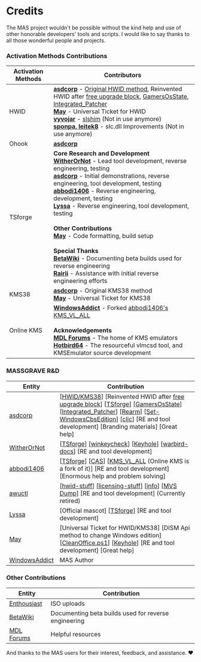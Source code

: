 # Credits

The MAS project wouldn't be possible without the kind help and use of other honorable developers' tools and scripts. I would like to say thanks to all those wonderful people and projects.

### Activation Methods Contributions

| Activation Methods | Contributors                                                                                                                                                                                                                                                                                                                                                                                                                                                                                                                                                                                                                                                                                                                                                                                                                                                                                                                                                                |
|--------------------|-----------------------------------------------------------------------------------------------------------------------------------------------------------------------------------------------------------------------------------------------------------------------------------------------------------------------------------------------------------------------------------------------------------------------------------------------------------------------------------------------------------------------------------------------------------------------------------------------------------------------------------------------------------------------------------------------------------------------------------------------------------------------------------------------------------------------------------------------------------------------------------------------------------------------------------------------------------------------------|
| HWID               | [**asdcorp**](https://github.com/asdcorp) - [Original HWID method](https://nsaneforums.com/topic/316668-microsoft-activation-scripts/page/29/#comment-1497887), Reinvented HWID after [free upgrade block](https://devicepartner.microsoft.com/en-us/communications/comm-windows-ends-installation-path-for-free-windows-7-8-upgrade), [GamersOsState](https://github.com/asdcorp/GamersOsState), [Integrated_Patcher](https://github.com/asdcorp/Integrated_Patcher_3)  <br /> [**May**](https://github.com/ave9858) - Universal Ticket for HWID <br /> [**vyvojar**](https://github.com/vyvojar) - [slshim](https://app.box.com/s/y71tpcamofcg6zv6k7by6gaex6om3q4d) (Not in use anymore) <br /> [**sponpa, leitek8**](https://nsaneforums.com/topic/316668-microsoft-activation-scripts/page/21/?tab=comments#comment-1431257) - slc.dll Improvements (Not in use anymore)                                                                                                |
| Ohook              | [**asdcorp**](https://github.com/asdcorp/ohook)                                                                                                                                                                                                                                                                                                                                                                                                                                                                                                                                                                                                                                                                                                                                                                                                                                                                                                                             |
| TSforge            | **Core Research and Development** <br /> [**WitherOrNot**](https://github.com/WitherOrNot) - Lead tool development, reverse engineering, testing <br /> [**asdcorp**](https://github.com/asdcorp) - Initial demonstrations, reverse engineering, tool development, testing <br /> [**abbodi1406**](https://github.com/abbodi1406) - Reverse engineering, development, testing <br /> [**Lyssa**](https://github.com/thecatontheceiling) - Reverse engineering, tool development, testing <br /> <br /> **Other Contributions** <br /> [**May**](https://github.com/ave9858) - Code formatting, build setup <br /><br /> **Special Thanks** <br /> [**BetaWiki**](https://betawiki.net/) - Documenting beta builds used for reverse engineering <br /> [**Rairii**](https://github.com/Wack0) - Assistance with initial reverse engineering efforts |
| KMS38              | [**asdcorp**](https://github.com/asdcorp) - Original KMS38 method <br />  [**May**](https://github.com/ave9858) - Universal Ticket for KMS38                                                                                                                                                                                                                                                                                                                                                                                                                                                                                                                                                                                                                                                                                                                                                                                                                                |
| Online KMS         | [**WindowsAddict**](https://github.com/WindowsAddict) - Forked [abbodi1406's](https://github.com/abbodi1406) [KMS_VL_ALL](https://github.com/abbodi1406/KMS_VL_ALL_AIO) <br /><br /> **Acknowledgements** <br /> [**MDL Forums**](https://forums.mydigitallife.net/forums/51/) - The home of KMS emulators <br /> [**Hotbird64**](https://forums.mydigitallife.net/threads/50234/) - The resourceful vlmcsd tool, and KMSEmulator source development                                                                                                                                                                                                                                                                                                                                                                                                                                                                                                                        |

### MASSGRAVE R&D

| Entity                                                              | Contribution                                                                                                                                                                                                                                                                                                                                                                                                                                                                                                                                                                                                                                                                                            |
|---------------------------------------------------------------------|---------------------------------------------------------------------------------------------------------------------------------------------------------------------------------------------------------------------------------------------------------------------------------------------------------------------------------------------------------------------------------------------------------------------------------------------------------------------------------------------------------------------------------------------------------------------------------------------------------------------------------------------------------------------------------------------------------|
| [asdcorp](https://github.com/asdcorp)                               | [[HWID/KMS38](https://nsaneforums.com/topic/316668-microsoft-activation-scripts/page/29/#comment-1497887)] [Reinvented HWID after [free upgrade block](https://devicepartner.microsoft.com/en-us/communications/comm-windows-ends-installation-path-for-free-windows-7-8-upgrade)] [[TSforge](https://github.com/massgravel/TSforge)] [[GamersOsState](https://github.com/asdcorp/GamersOsState)] [[Integrated_Patcher](https://github.com/asdcorp/Integrated_Patcher_3)] [[Rearm](https://github.com/asdcorp/rearm)] [[Set-WindowsCbsEdition](https://github.com/asdcorp/Set-WindowsCbsEdition)] [[clic](https://github.com/asdcorp/clic)] [RE and tool development] [Branding materials] [Great help] |
| [WitherOrNot](https://github.com/WitherOrNot)                       | [[TSforge](https://github.com/massgravel/TSforge)] [[winkeycheck](https://github.com/WitherOrNot/winkeycheck)] [[Keyhole](https://massgrave.dev/blog/keyhole)] [[warbird-docs](https://github.com/WitherOrNot/warbird-docs)] [RE and tool development]                                                                                                                                                                                                                                                                                                                                                                                                                                                  |
| [abbodi1406](https://github.com/abbodi1406)                         | [[TSforge](https://github.com/massgravel/TSforge)] [[CAS](https://gravesoft.dev/cas)] [[KMS_VL_ALL](https://github.com/abbodi1406/KMS_VL_ALL_AIO) (Online KMS is a fork of it)] [RE and tool development] [Enormous help and problem solving]                                                                                                                                                                                                                                                                                                                                                                                                                                                           |
| [awuctl](https://github.com/awuctl)                                 | [[hwid-stuff](https://github.com/massgravel/hwid-stuff)] [[licensing-stuff](https://github.com/awuctl/licensing-stuff)] [[info](https://github.com/massgravel/activation)] [[MVS Dump](https://github.com/awuctl/mvs)] [RE and tool development] (Currently retired)                                                                                                                                                                                                                                                                                                                                                                                                                                    |
| [Lyssa](https://github.com/thecatontheceiling)                      | [Official mascot] [[TSforge](https://github.com/massgravel/TSforge)] [RE and tool development]                                                                                                                                                                                                                                                                                                                                                                                                                                                                                                                                                                                                          |
| [May](https://github.com/ave9858)                                   | [Universal Ticket for HWID/KMS38] [DISM Api method to change Windows edition] [[CleanOffice.ps1](https://gist.github.com/ave9858/9fff6af726ba3ddc646285d1bbf37e71)] [[Keyhole](https://massgrave.dev/blog/keyhole)] [RE and tool development] [Great help]                                                                                                                                                                                                                                                                                                                                                                                                                                              |
| [WindowsAddict](https://github.com/WindowsAddict)                           | MAS Author  

### Other Contributions

| Entity                                                                      | Contribution                                                       |
|-----------------------------------------------------------------------------|--------------------------------------------------------------------|
| [Enthousiast](https://forums.mydigitallife.net/members/enthousiast.104688/) | ISO uploads                                                        |
| [BetaWiki](https://betawiki.net/)                                           | Documenting beta builds used for reverse engineering |
| [MDL Forums](https://forums.mydigitallife.net/forums/51/)                   | Helpful resources                                                  |

And thanks to the MAS users for their interest, feedback, and assistance. ❤️
